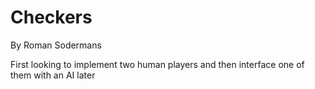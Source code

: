 # Checkers

By Roman Sodermans

First looking to implement two human players and
then interface one of them with an AI later
